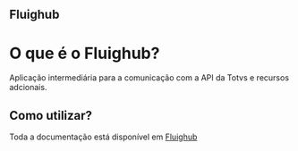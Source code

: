 <script type="module" src="/js/checkauth.js"></script>


## Fluighub

# O que é o Fluighub?
Aplicação intermediária para a comunicação com a API da Totvs e recursos adcionais.

## Como utilizar?
Toda a documentação está disponível em [Fluighub](https://github.com/StrategiConsultoria/fluighub)